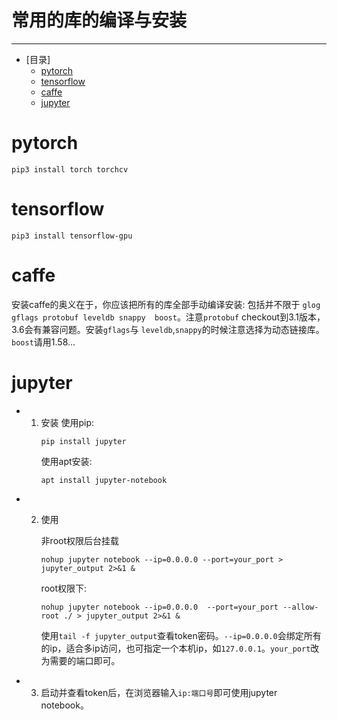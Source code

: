 # 常用的库的编译与安装
___
- [目录]
  - [pytorch](#pytorch)
  - [tensorflow](#tensorflow)
  - [caffe](#caffe)
  - [jupyter](#jupyter)

# pytorch
  ```
  pip3 install torch torchcv
  ```
# tensorflow
  ```
  pip3 install tensorflow-gpu
  ```
# caffe
  安装caffe的奥义在于，你应该把所有的库全部手动编译安装: 包括并不限于
  `glog gflags protobuf leveldb snappy  boost`。注意`protobuf` checkout到3.1版本，3.6会有兼容问题。安装`gflags`与
`leveldb`,`snappy`的时候注意选择为动态链接库。`boost`请用1.58...

# jupyter
  - 1. 安装
        使用pip:
        ```
        pip install jupyter 
        ```
        使用apt安装:
        ```
        apt install jupyter-notebook
        ```
  - 2. 使用
       
       非root权限后台挂载
        ```
        nohup jupyter notebook --ip=0.0.0.0 --port=your_port > jupyter_output 2>&1 & 
        ```
    
        root权限下:

        ```
        nohup jupyter notebook --ip=0.0.0.0  --port=your_port --allow-root ./ > jupyter_output 2>&1 & 
        ```
        使用`tail -f jupyter_output`查看token密码。`--ip=0.0.0.0`会绑定所有的ip，适合多ip访问，也可指定一个本机ip，如`127.0.0.1`。`your_port`改为需要的端口即可。
  - 3. 启动并查看token后，在浏览器输入`ip:端口号`即可使用jupyter notebook。
 


